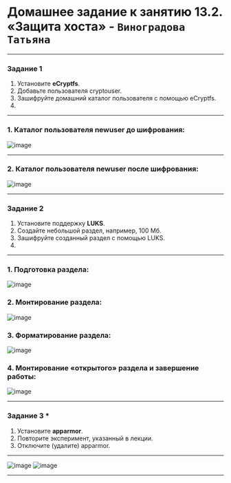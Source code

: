 # Домашнее задание к занятию 13.2. «Защита хоста» - `Виноградова Татьяна`
------

### Задание 1

1. Установите **eCryptfs**.
2. Добавьте пользователя cryptouser.
3. Зашифруйте домашний каталог пользователя с помощью eCryptfs.
4. 
---

### 1. Каталог пользователя newuser до шифрования: 
![image](https://user-images.githubusercontent.com/103531664/222484907-422a0ae2-6a45-42dc-b74a-251f801e6c62.png)

---

### 2. Каталог пользователя newuser после шифрования:
![image](https://user-images.githubusercontent.com/103531664/222484939-6194ebb5-1586-431f-904c-6cedef5842d0.png)

---

### Задание 2

1. Установите поддержку **LUKS**.
2. Создайте небольшой раздел, например, 100 Мб.
3. Зашифруйте созданный раздел с помощью LUKS.
4. 
---

### 1. Подготовка раздела:
![image](https://user-images.githubusercontent.com/103531664/222507663-bba212d5-3446-4116-8d54-e8d9c578aaf6.png)
### 2. Монтирование раздела:
![image](https://user-images.githubusercontent.com/103531664/222508162-b19957f3-4110-4937-b6ff-5c3f002621c6.png)
### 3. Форматирование раздела:
![image](https://user-images.githubusercontent.com/103531664/222508636-54165c32-0a74-4c8a-8444-584e8c12f897.png)
### 4. Монтирование «открытого» раздела и завершение работы:
![image](https://user-images.githubusercontent.com/103531664/222509519-96a16460-b579-4484-8687-79428215c063.png)

---

### Задание 3 *

1. Установите **apparmor**.
2. Повторите эксперимент, указанный в лекции.
3. Отключите (удалите) apparmor.

---

![image](https://user-images.githubusercontent.com/103531664/222524731-483dc709-e387-42b8-bddb-d408cff16390.png)
![image](https://user-images.githubusercontent.com/103531664/222525655-6ae53d5c-27c4-49dc-9a01-fba79744ac55.png)

---
